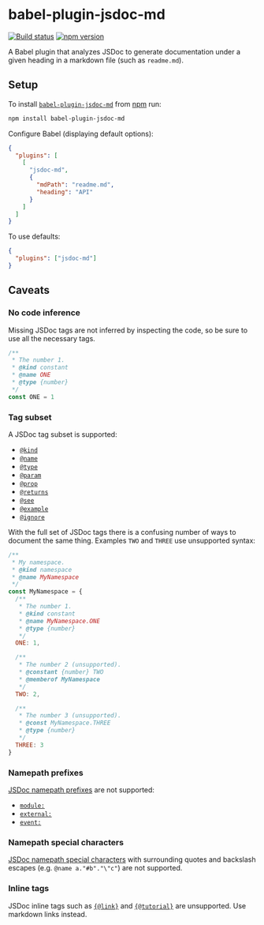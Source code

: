 # babel-plugin-jsdoc-md

[![Build status](https://travis-ci.org/jaydenseric/babel-plugin-jsdoc-md.svg)](https://travis-ci.org/jaydenseric/babel-plugin-jsdoc-md) [![npm version](https://img.shields.io/npm/v/babel-plugin-jsdoc-md.svg)](https://npm.im/babel-plugin-jsdoc-md)

A Babel plugin that analyzes JSDoc to generate documentation under a given heading in a markdown file (such as `readme.md`).

## Setup

To install [`babel-plugin-jsdoc-md`](https://npm.im/babel-plugin-jsdoc-md) from [npm](https://npmjs.com) run:

```sh
npm install babel-plugin-jsdoc-md
```

Configure Babel (displaying default options):

```json
{
  "plugins": [
    [
      "jsdoc-md",
      {
        "mdPath": "readme.md",
        "heading": "API"
      }
    ]
  ]
}
```

To use defaults:

```json
{
  "plugins": ["jsdoc-md"]
}
```

## Caveats

### No code inference

Missing JSDoc tags are not inferred by inspecting the code, so be sure to use all the necessary tags.

```js
/**
 * The number 1.
 * @kind constant
 * @name ONE
 * @type {number}
 */
const ONE = 1
```

### Tag subset

A JSDoc tag subset is supported:

- [`@kind`](http://usejsdoc.org/tags-kind.html)
- [`@name`](http://usejsdoc.org/tags-name.html)
- [`@type`](http://usejsdoc.org/tags-type.html)
- [`@param`](http://usejsdoc.org/tags-param.html)
- [`@prop`](http://usejsdoc.org/tags-property.html)
- [`@returns`](http://usejsdoc.org/tags-returns.html)
- [`@see`](http://usejsdoc.org/tags-see.html)
- [`@example`](http://usejsdoc.org/tags-see.html)
- [`@ignore`](http://usejsdoc.org/tags-ignore.html)

With the full set of JSDoc tags there is a confusing number of ways to document the same thing. Examples `TWO` and `THREE` use unsupported syntax:

```js
/**
 * My namespace.
 * @kind namespace
 * @name MyNamespace
 */
const MyNamespace = {
  /**
   * The number 1.
   * @kind constant
   * @name MyNamespace.ONE
   * @type {number}
   */
  ONE: 1,

  /**
   * The number 2 (unsupported).
   * @constant {number} TWO
   * @memberof MyNamespace
   */
  TWO: 2,

  /**
   * The number 3 (unsupported).
   * @const MyNamespace.THREE
   * @type {number}
   */
  THREE: 3
}
```

### Namepath prefixes

[JSDoc namepath prefixes](http://usejsdoc.org/about-namepaths.html) are not supported:

- [`module:`](http://usejsdoc.org/tags-module.html)
- [`external:`](http://usejsdoc.org/tags-external.html)
- [`event:`](http://usejsdoc.org/tags-event.html)

### Namepath special characters

[JSDoc namepath special characters](http://usejsdoc.org/about-namepaths.html) with surrounding quotes and backslash escapes (e.g. `@name a."#b"."\"c"`) are not supported.

### Inline tags

JSDoc inline tags such as [`{@link}`](http://usejsdoc.org/tags-inline-link.html) and [`{@tutorial}`](http://usejsdoc.org/tags-inline-tutorial.html) are unsupported. Use markdown links instead.
